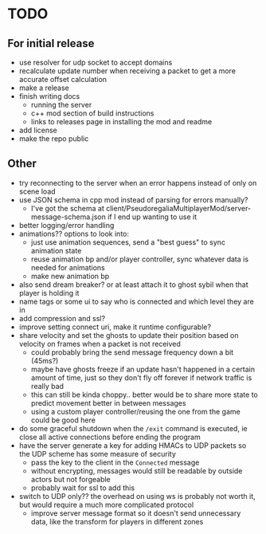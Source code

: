 # TODO

## For initial release

* use resolver for udp socket to accept domains
* recalculate update number when receiving a packet to get a more accurate offset calculation
* make a release
* finish writing docs
  * running the server
  * c++ mod section of build instructions
  * links to releases page in installing the mod and readme
* add license
* make the repo public

## Other

* try reconnecting to the server when an error happens instead of only on scene load
* use JSON schema in cpp mod instead of parsing for errors manually?
  * I've got the schema at client/PseudoregaliaMultiplayerMod/server-message-schema.json if I end up wanting to use it
* better logging/error handling
* animations?? options to look into:
  * just use animation sequences, send a "best guess" to sync animation state
  * reuse animation bp and/or player controller, sync whatever data is needed for animations
  * make new animation bp
* also send dream breaker? or at least attach it to ghost sybil when that player is holding it
* name tags or some ui to say who is connected and which level they are in
* add compression and ssl?
* improve setting connect uri, make it runtime configurable?
* share velocity and set the ghosts to update their position based on velocity on frames when a packet is not received
  * could probably bring the send message frequency down a bit (45ms?)
  * maybe have ghosts freeze if an update hasn't happened in a certain amount of time, just so they don't fly off forever if network traffic is really bad
  * this can still be kinda choppy.. better would be to share more state to predict movement better in between messages
  * using a custom player controller/reusing the one from the game could be good here
* do some graceful shutdown when the `/exit` command is executed, ie close all active connections before ending the program
* have the server generate a key for adding HMACs to UDP packets so the UDP scheme has some measure of security
  * pass the key to the client in the `Connected` message
  * without encrypting, messages would still be readable by outside actors but not forgeable
  * probably wait for ssl to add this
* switch to UDP only?? the overhead on using ws is probably not worth it, but would require a much more complicated protocol
  * improve server message format so it doesn't send unnecessary data, like the transform for players in different zones

